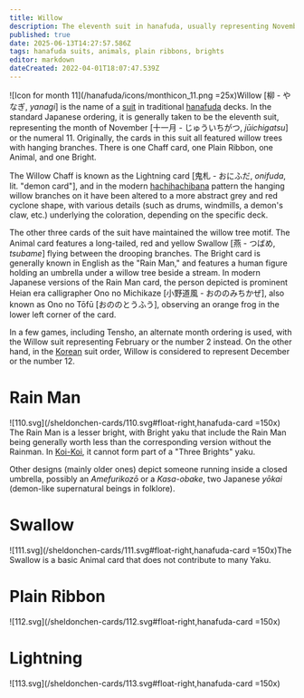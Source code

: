 ```yaml
---
title: Willow
description: The eleventh suit in hanafuda, usually representing November or the number 11
published: true
date: 2025-06-13T14:27:57.586Z
tags: hanafuda suits, animals, plain ribbons, brights
editor: markdown
dateCreated: 2022-04-01T18:07:47.539Z
---
```


![Icon for month 11](/hanafuda/icons/monthicon_11.png =25x)Willow [柳 - やなぎ, *yanagi*] is the name of a [suit](/en/hanafuda/suits) in traditional [hanafuda](/en/hanafuda) decks. In the standard Japanese ordering, it is generally taken to be the eleventh suit, representing the month of November [十一月 - じゅういちがつ, *jūichigatsu*] or the numeral 11. Originally, the cards in this suit all featured willow trees with hanging branches. There is one Chaff card, one Plain Ribbon, one Animal, and one Bright.

The Willow Chaff is known as the Lightning card [鬼札 - おにふだ, *onifuda*, lit. "demon card"], and in the modern [hachihachibana](/en/hanafuda/patterns/hachihachibana) pattern the hanging willow branches on it have been altered to a more abstract grey and red cyclone shape, with various details (such as drums, windmills, a demon's claw, etc.) underlying the coloration, depending on the specific deck.

The other three cards of the suit have maintained the willow tree motif. The Animal card features a long-tailed, red and yellow Swallow [燕 - つばめ, *tsubame*] flying between the drooping branches. The Bright card is generally known in English as the "Rain Man," and features a human figure holding an umbrella under a willow tree beside a stream. In modern Japanese versions of the Rain Man card, the person depicted is prominent Heian era calligrapher Ono no Michikaze [小野道風 - おののみちかぜ], also known as Ono no Tōfū [おののとうふう], observing an orange frog in the lower left corner of the card.

In a few games, including Tensho, an alternate month ordering is used, with the Willow suit representing February or the number 2 instead. On the other hand, in the [Korean](/en/hanafuda/hwatu) suit order, Willow is considered to represent December or the number 12.

# Rain Man
![110.svg](/sheldonchen-cards/110.svg#float-right,hanafuda-card =150x)
The Rain Man is a lesser bright, with Bright yaku that include the Rain Man being generally worth less than the corresponding version without the Rainman. In [Koi-Koi](/en/hanafuda/games/koi-koi), it cannot form part of a "Three Brights" yaku.

Other designs (mainly older ones) depict someone running inside a closed umbrella, possibly an *Amefurikozō* or a *Kasa-obake*, two Japanese *yōkai* (demon-like supernatural beings in folklore).

# Swallow
![111.svg](/sheldonchen-cards/111.svg#float-right,hanafuda-card =150x)The Swallow is a basic Animal card that does not contribute to many Yaku. 
# Plain Ribbon
![112.svg](/sheldonchen-cards/112.svg#float-right,hanafuda-card =150x)

# Lightning
![113.svg](/sheldonchen-cards/113.svg#float-right,hanafuda-card =150x)
